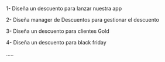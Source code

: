 1- Diseña un descuento para lanzar nuestra app

2- Diseña manager de Descuentos para gestionar el descuento

3- Diseña un descuento para clientes Gold

4- Diseña un descuento para black friday

.....